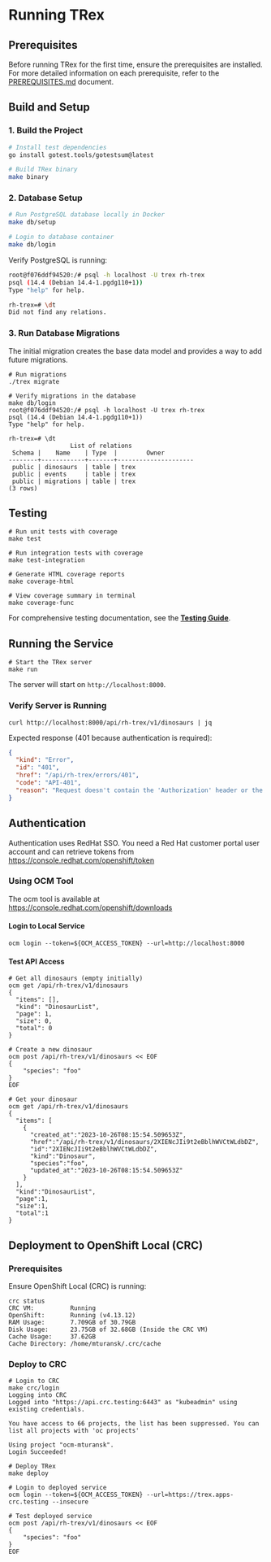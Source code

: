 # Running TRex

## Prerequisites

Before running TRex for the first time, ensure the prerequisites are installed. For more detailed information on each prerequisite, refer to the [PREREQUISITES.md](./PREREQUISITES.md) document.

## Build and Setup

### 1. Build the Project

```sh
# Install test dependencies
go install gotest.tools/gotestsum@latest

# Build TRex binary
make binary
```

### 2. Database Setup

```sh
# Run PostgreSQL database locally in Docker
make db/setup

# Login to database container
make db/login
```

Verify PostgreSQL is running:
```sh
root@f076ddf94520:/# psql -h localhost -U trex rh-trex
psql (14.4 (Debian 14.4-1.pgdg110+1))
Type "help" for help.

rh-trex=# \dt
Did not find any relations.
```

### 3. Run Database Migrations

The initial migration creates the base data model and provides a way to add future migrations.

```shell
# Run migrations
./trex migrate

# Verify migrations in the database
make db/login
root@f076ddf94520:/# psql -h localhost -U trex rh-trex
psql (14.4 (Debian 14.4-1.pgdg110+1))
Type "help" for help.

rh-trex=# \dt
                 List of relations
 Schema |    Name    | Type  |        Owner
--------+------------+-------+---------------------
 public | dinosaurs  | table | trex
 public | events     | table | trex
 public | migrations | table | trex
(3 rows)
```

## Testing

```shell
# Run unit tests with coverage
make test

# Run integration tests with coverage
make test-integration

# Generate HTML coverage reports
make coverage-html

# View coverage summary in terminal
make coverage-func
```

For comprehensive testing documentation, see the **[Testing Guide](../reference/testing-guide.md)**.

## Running the Service

```shell
# Start the TRex server
make run
```

The server will start on `http://localhost:8000`.

### Verify Server is Running

```shell
curl http://localhost:8000/api/rh-trex/v1/dinosaurs | jq
```

Expected response (401 because authentication is required):
```json
{
  "kind": "Error",
  "id": "401",
  "href": "/api/rh-trex/errors/401",
  "code": "API-401",
  "reason": "Request doesn't contain the 'Authorization' header or the 'cs_jwt' cookie"
}
```

## Authentication

Authentication uses RedHat SSO. You need a Red Hat customer portal user account and can retrieve tokens from https://console.redhat.com/openshift/token

### Using OCM Tool

The ocm tool is available at https://console.redhat.com/openshift/downloads

#### Login to Local Service
```shell
ocm login --token=${OCM_ACCESS_TOKEN} --url=http://localhost:8000
```

#### Test API Access
```shell
# Get all dinosaurs (empty initially)
ocm get /api/rh-trex/v1/dinosaurs
{
  "items": [],
  "kind": "DinosaurList",
  "page": 1,
  "size": 0,
  "total": 0
}

# Create a new dinosaur
ocm post /api/rh-trex/v1/dinosaurs << EOF
{
    "species": "foo"
}
EOF

# Get your dinosaur
ocm get /api/rh-trex/v1/dinosaurs
{
  "items": [
    {
      "created_at":"2023-10-26T08:15:54.509653Z",
      "href":"/api/rh-trex/v1/dinosaurs/2XIENcJIi9t2eBblhWVCtWLdbDZ",
      "id":"2XIENcJIi9t2eBblhWVCtWLdbDZ",
      "kind":"Dinosaur",
      "species":"foo",
      "updated_at":"2023-10-26T08:15:54.509653Z"
    }
  ],
  "kind":"DinosaurList",
  "page":1,
  "size":1,
  "total":1
}
```

## Deployment to OpenShift Local (CRC)

### Prerequisites
Ensure OpenShift Local (CRC) is running:

```shell
crc status
CRC VM:          Running
OpenShift:       Running (v4.13.12)
RAM Usage:       7.709GB of 30.79GB
Disk Usage:      23.75GB of 32.68GB (Inside the CRC VM)
Cache Usage:     37.62GB
Cache Directory: /home/mturansk/.crc/cache
```

### Deploy to CRC

```shell
# Login to CRC
make crc/login
Logging into CRC
Logged into "https://api.crc.testing:6443" as "kubeadmin" using existing credentials.

You have access to 66 projects, the list has been suppressed. You can list all projects with 'oc projects'

Using project "ocm-mturansk".
Login Succeeded!

# Deploy TRex
make deploy

# Login to deployed service
ocm login --token=${OCM_ACCESS_TOKEN} --url=https://trex.apps-crc.testing --insecure

# Test deployed service
ocm post /api/rh-trex/v1/dinosaurs << EOF
{
    "species": "foo"
}
EOF
```